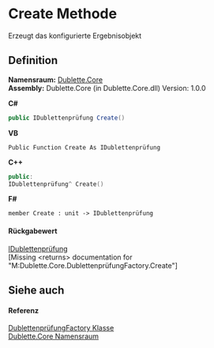 # Create Methode


Erzeugt das konfigurierte Ergebnisobjekt



## Definition
**Namensraum:** <a href="dc542d58-7cb6-5365-cce9-cfa395b16559">Dublette.Core</a>  
**Assembly:** Dublette.Core (in Dublette.Core.dll) Version: 1.0.0

**C#**
``` C#
public IDublettenprüfung Create()
```
**VB**
``` VB
Public Function Create As IDublettenprüfung
```
**C++**
``` C++
public:
IDublettenprüfung^ Create()
```
**F#**
``` F#
member Create : unit -> IDublettenprüfung 
```



#### Rückgabewert
<a href="680c6881-ffb0-8757-3baa-c8639c75c2a8">IDublettenprüfung</a>  
\[Missing &lt;returns&gt; documentation for "M:Dublette.Core.DublettenprüfungFactory.Create"\]

## Siehe auch


#### Referenz
<a href="1942b44b-2dc6-15e8-c4a1-9df762c4f43b">DublettenprüfungFactory Klasse</a>  
<a href="dc542d58-7cb6-5365-cce9-cfa395b16559">Dublette.Core Namensraum</a>  

